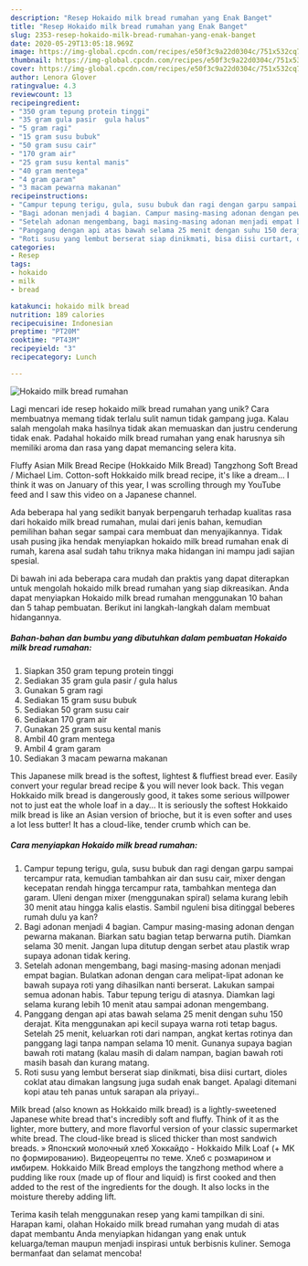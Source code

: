 ```yaml
---
description: "Resep Hokaido milk bread rumahan yang Enak Banget"
title: "Resep Hokaido milk bread rumahan yang Enak Banget"
slug: 2353-resep-hokaido-milk-bread-rumahan-yang-enak-banget
date: 2020-05-29T13:05:18.969Z
image: https://img-global.cpcdn.com/recipes/e50f3c9a22d0304c/751x532cq70/hokaido-milk-bread-rumahan-foto-resep-utama.jpg
thumbnail: https://img-global.cpcdn.com/recipes/e50f3c9a22d0304c/751x532cq70/hokaido-milk-bread-rumahan-foto-resep-utama.jpg
cover: https://img-global.cpcdn.com/recipes/e50f3c9a22d0304c/751x532cq70/hokaido-milk-bread-rumahan-foto-resep-utama.jpg
author: Lenora Glover
ratingvalue: 4.3
reviewcount: 13
recipeingredient:
- "350 gram tepung protein tinggi"
- "35 gram gula pasir  gula halus"
- "5 gram ragi"
- "15 gram susu bubuk"
- "50 gram susu cair"
- "170 gram air"
- "25 gram susu kental manis"
- "40 gram mentega"
- "4 gram garam"
- "3 macam pewarna makanan"
recipeinstructions:
- "Campur tepung terigu, gula, susu bubuk dan ragi dengan garpu sampai tercampur rata, kemudian tambahkan air dan susu cair, mixer dengan kecepatan rendah hingga tercampur rata, tambahkan mentega dan garam. Uleni dengan mixer (menggunakan spiral) selama kurang lebih 30 menit atau hingga kalis elastis. Sambil nguleni bisa ditinggal beberes rumah dulu ya kan?"
- "Bagi adonan menjadi 4 bagian. Campur masing-masing adonan dengan pewarna makanan. Biarkan satu bagian tetap berwarna putih. Diamkan selama 30 menit. Jangan lupa ditutup dengan serbet atau plastik wrap supaya adonan tidak kering."
- "Setelah adonan mengembang, bagi masing-masing adonan menjadi empat bagian. Bulatkan adonan dengan cara melipat-lipat adonan ke bawah supaya roti yang dihasilkan nanti berserat. Lakukan sampai semua adonan habis. Tabur tepung terigu di atasnya. Diamkan lagi selama kurang lebih 10 menit atau sampai adonan mengembang."
- "Panggang dengan api atas bawah selama 25 menit dengan suhu 150 derajat. Kita menggunakan api kecil supaya warna roti tetap bagus. Setelah 25 menit, keluarkan roti dari nampan, angkat kertas rotinya dan panggang lagi tanpa nampan selama 10 menit. Gunanya supaya bagian bawah roti matang (kalau masih di dalam nampan, bagian bawah roti masih basah dan kurang matang."
- "Roti susu yang lembut berserat siap dinikmati, bisa diisi curtart, dioles coklat atau dimakan langsung juga sudah enak banget. Apalagi ditemani kopi atau teh panas untuk sarapan ala priyayi.."
categories:
- Resep
tags:
- hokaido
- milk
- bread

katakunci: hokaido milk bread 
nutrition: 189 calories
recipecuisine: Indonesian
preptime: "PT20M"
cooktime: "PT43M"
recipeyield: "3"
recipecategory: Lunch

---
```



![Hokaido milk bread rumahan](https://img-global.cpcdn.com/recipes/e50f3c9a22d0304c/751x532cq70/hokaido-milk-bread-rumahan-foto-resep-utama.jpg)

Lagi mencari ide resep hokaido milk bread rumahan yang unik? Cara membuatnya memang tidak terlalu sulit namun tidak gampang juga. Kalau salah mengolah maka hasilnya tidak akan memuaskan dan justru cenderung tidak enak. Padahal hokaido milk bread rumahan yang enak harusnya sih memiliki aroma dan rasa yang dapat memancing selera kita.

Fluffy Asian Milk Bread Recipe (Hokkaido Milk Bread) Tangzhong Soft Bread / Michael Lim. Cotton-soft Hokkaido milk bread recipe, it&#39;s like a dream… I think it was on January of this year, I was scrolling through my YouTube feed and I saw this video on a Japanese channel.

Ada beberapa hal yang sedikit banyak berpengaruh terhadap kualitas rasa dari hokaido milk bread rumahan, mulai dari jenis bahan, kemudian pemilihan bahan segar sampai cara membuat dan menyajikannya. Tidak usah pusing jika hendak menyiapkan hokaido milk bread rumahan enak di rumah, karena asal sudah tahu triknya maka hidangan ini mampu jadi sajian spesial.


Di bawah ini ada beberapa cara mudah dan praktis yang dapat diterapkan untuk mengolah hokaido milk bread rumahan yang siap dikreasikan. Anda dapat menyiapkan Hokaido milk bread rumahan menggunakan 10 bahan dan 5 tahap pembuatan. Berikut ini langkah-langkah dalam membuat hidangannya.

<!--inarticleads1-->

##### Bahan-bahan dan bumbu yang dibutuhkan dalam pembuatan Hokaido milk bread rumahan:

1. Siapkan 350 gram tepung protein tinggi
1. Sediakan 35 gram gula pasir / gula halus
1. Gunakan 5 gram ragi
1. Sediakan 15 gram susu bubuk
1. Sediakan 50 gram susu cair
1. Sediakan 170 gram air
1. Gunakan 25 gram susu kental manis
1. Ambil 40 gram mentega
1. Ambil 4 gram garam
1. Sediakan 3 macam pewarna makanan


This Japanese milk bread is the softest, lightest &amp; fluffiest bread ever. Easily convert your regular bread recipe &amp; you will never look back. This vegan Hokkaido milk bread is dangerously good, it takes some serious willpower not to just eat the whole loaf in a day… It is seriously the softest Hokkaido milk bread is like an Asian version of brioche, but it is even softer and uses a lot less butter! It has a cloud-like, tender crumb which can be. 

<!--inarticleads2-->

##### Cara menyiapkan Hokaido milk bread rumahan:

1. Campur tepung terigu, gula, susu bubuk dan ragi dengan garpu sampai tercampur rata, kemudian tambahkan air dan susu cair, mixer dengan kecepatan rendah hingga tercampur rata, tambahkan mentega dan garam. Uleni dengan mixer (menggunakan spiral) selama kurang lebih 30 menit atau hingga kalis elastis. Sambil nguleni bisa ditinggal beberes rumah dulu ya kan?
1. Bagi adonan menjadi 4 bagian. Campur masing-masing adonan dengan pewarna makanan. Biarkan satu bagian tetap berwarna putih. Diamkan selama 30 menit. Jangan lupa ditutup dengan serbet atau plastik wrap supaya adonan tidak kering.
1. Setelah adonan mengembang, bagi masing-masing adonan menjadi empat bagian. Bulatkan adonan dengan cara melipat-lipat adonan ke bawah supaya roti yang dihasilkan nanti berserat. Lakukan sampai semua adonan habis. Tabur tepung terigu di atasnya. Diamkan lagi selama kurang lebih 10 menit atau sampai adonan mengembang.
1. Panggang dengan api atas bawah selama 25 menit dengan suhu 150 derajat. Kita menggunakan api kecil supaya warna roti tetap bagus. Setelah 25 menit, keluarkan roti dari nampan, angkat kertas rotinya dan panggang lagi tanpa nampan selama 10 menit. Gunanya supaya bagian bawah roti matang (kalau masih di dalam nampan, bagian bawah roti masih basah dan kurang matang.
1. Roti susu yang lembut berserat siap dinikmati, bisa diisi curtart, dioles coklat atau dimakan langsung juga sudah enak banget. Apalagi ditemani kopi atau teh panas untuk sarapan ala priyayi..


Milk bread (also known as Hokkaido milk bread) is a lightly-sweetened Japanese white bread that&#39;s incredibly soft and fluffy. Think of it as the lighter, more buttery, and more flavorful version of your classic supermarket white bread. The cloud-like bread is sliced thicker than most sandwich breads. » Японский молочный хлеб Хоккайдо - Hokkaido Milk Loaf (+ МК по формированию). Видеорецепты по теме. Хлеб с розмарином и имбирем. Hokkaido Milk Bread employs the tangzhong method where a pudding like roux (made up of flour and liquid) is first cooked and then added to the rest of the ingredients for the dough. It also locks in the moisture thereby adding lift. 

Terima kasih telah menggunakan resep yang kami tampilkan di sini. Harapan kami, olahan Hokaido milk bread rumahan yang mudah di atas dapat membantu Anda menyiapkan hidangan yang enak untuk keluarga/teman maupun menjadi inspirasi untuk berbisnis kuliner. Semoga bermanfaat dan selamat mencoba!
